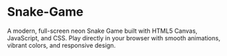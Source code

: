 # Snake-Game
A modern, full-screen neon Snake Game built with HTML5 Canvas, JavaScript, and CSS. Play directly in your browser with smooth animations, vibrant colors, and responsive design.

